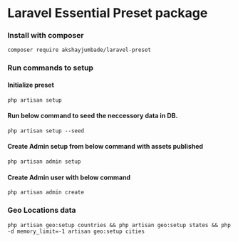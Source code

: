 # Laravel Essential Preset package

### Install with composer
```composer require akshayjumbade/laravel-preset```

### Run commands to setup
#### Initialize preset 
```php artisan setup```

#### Run below command to seed the neccessory data in DB. 
```php artisan setup --seed```

#### Create Admin setup from below command with assets published
```php artisan admin setup```

#### Create Admin user with below command
```php artisan admin create```

### Geo Locations data
```php artisan geo:setup countries && php artisan geo:setup states && php -d memory_limit=-1 artisan geo:setup cities```

